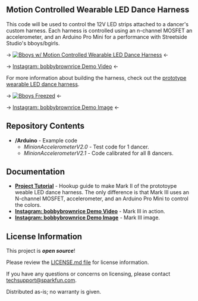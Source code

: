 Motion Controlled Wearable LED Dance Harness
-------------------

This code will be used to control the 12V LED strips attached to a dancer's custom harness. Each harness is controlled using an n-channel MOSFET an accelerometer, and an Arduino Pro Mini for a performance with Streetside Studio's bboys/bgirls.

-> [![Bboys w/ Motion Controlled Wearable LED Dance Harness](https://instagram.fapa1-2.fna.fbcdn.net/vp/555d408708dad62e3a7e082a8db49cfc/5A9E9B02/t51.2885-15/e15/13183411_1598013397155977_1526210518_n.jpg)](https://www.instagram.com/p/BFav-Fbucyi/) <-

-> [Instagram: bobbybrownrice Demo Video](https://www.instagram.com/p/BFav-Fbucyi/) <-

For more information about building the harness, check out the [prototype wearable LED dance harness](https://learn.sparkfun.com/tutorials/prototype-wearable-led-dance-harness). 

-> [![Bboys Freezed](https://instagram.fapa1-2.fna.fbcdn.net/vp/5e586ba313dfcb93f3ad930db055521c/5B491202/t51.2885-15/e35/12965030_235421853487723_151391308_n.jpg)](https://www.instagram.com/p/BExpFgNOczp/) <-

-> [Instagram: bobbybrownrice Demo Image](https://www.instagram.com/p/BExpFgNOczp/) <-

Repository Contents
-------------------
* **/Arduino** - Example code 
  * _MinionAccelerometerV2.0_ - Test code for 1 dancer.
  * _MinionAccelerometerV2.1_ - Code calibrated for all 8 dancers.

Documentation
--------------
* **[Project Tutorial](https://learn.sparkfun.com/tutorials/prototype-wearable-led-dance-harness)** - Hookup guide to make Mark II of the prototoype weable LED dance harness. The only difference is that Mark III uses an N-channel MOSFET, accelerometer, and an Arduino Pro Mini to control the colors.
* **[Instagram: bobbybrownrice Demo Video](https://www.instagram.com/p/BExpFgNOczp/)** - Mark III in action.
* **[Instagram: bobbybrownrice Demo Image](https://www.instagram.com/p/BExpFgNOczp/)** - Mark III image.

License Information
-------------------

This project is _**open source**_! 

Please review the [LICENSE.md file](https://github.com/bboyho/ledStrap/blob/master/LICENSE.md) for license information. 

If you have any questions or concerns on licensing, please contact techsupport@sparkfun.com.

Distributed as-is; no warranty is given.
